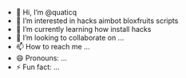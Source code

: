 - 👋 Hi, I’m @quaticq
- 👀 I’m interested in hacks aimbot bloxfruits scripts
- 🌱 I’m currently learning how install hacks
- 💞️ I’m looking to collaborate on ...
- 📫 How to reach me ...
- 😄 Pronouns: ...
- ⚡ Fun fact: ...

<!---
quaticq/quaticq is a ✨ special ✨ repository because its `README.md` (this file) appears on your GitHub profile.
You can click the Preview link to take a look at your changes.
--->
